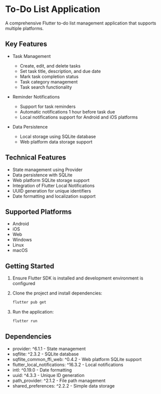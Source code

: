 # To-Do List Application

A comprehensive Flutter to-do list management application that supports multiple platforms.

## Key Features

- Task Management
  - Create, edit, and delete tasks
  - Set task title, description, and due date
  - Mark task completion status
  - Task category management
  - Task search functionality

- Reminder Notifications
  - Support for task reminders
  - Automatic notifications 1 hour before task due
  - Local notifications support for Android and iOS platforms

- Data Persistence
  - Local storage using SQLite database
  - Web platform data storage support

## Technical Features

- State management using Provider
- Data persistence with SQLite
- Web platform SQLite storage support
- Integration of Flutter Local Notifications
- UUID generation for unique identifiers
- Date formatting and localization support

## Supported Platforms

- Android
- iOS
- Web
- Windows
- Linux
- macOS

## Getting Started

1. Ensure Flutter SDK is installed and development environment is configured

2. Clone the project and install dependencies:
   ```bash
   flutter pub get
   ```

3. Run the application:
   ```bash
   flutter run
   ```

## Dependencies

- provider: ^6.1.1 - State management
- sqflite: ^2.3.2 - SQLite database
- sqflite_common_ffi_web: ^0.4.2 - Web platform SQLite support
- flutter_local_notifications: ^16.3.2 - Local notifications
- intl: ^0.19.0 - Date formatting
- uuid: ^4.3.3 - Unique ID generation
- path_provider: ^2.1.2 - File path management
- shared_preferences: ^2.2.2 - Simple data storage